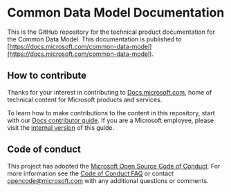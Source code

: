 # Common Data Model Documentation

This is the GitHub repository for the technical product documentation for the Common Data Model. This documentation is published to  [https://docs.microsoft.com/common-data-model](https://docs.microsoft.com/common-data-model).

## How to contribute

Thanks for your interest in contributing to [Docs.microsoft.com](https://docs.microsoft.com/), home of technical content for Microsoft products and services.

To learn how to make contributions to the content in this repository, start with our [Docs contributor guide](https://docs.microsoft.com/contribute). If you are a Microsoft employee, please visit the [internal version](https://aka.ms/docsguidescontribute) of this guide.

## Code of conduct

This project has adopted the [Microsoft Open Source Code of Conduct](https://opensource.microsoft.com/codeofconduct/). For more information see the [Code of Conduct FAQ](https://opensource.microsoft.com/codeofconduct/faq/) or contact [opencode@microsoft.com](mailto:opencode@microsoft.com) with any additional questions or comments.
